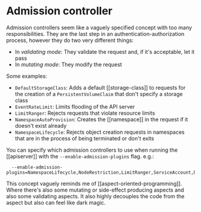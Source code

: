 # Admission controller
Admission controllers seem like a vaguely specified concept with too many responsibilities. They are the last step in an authentication-authorization process, however they do two very different things:

* In *validating mode*: They validate the request and, if it's acceptable, let it pass
* In *mutating mode*: They modify the request

Some examples:
* `DefaultStorageClass`: Adds a default [[storage-class]] to requests for the creation of a `PersistentVolumeClaim` that don't specify a storage class
* `EventRateLimit`: Limits flooding of the API server
* `LimitRanger`: Rejects requests that violate resource limits
* `NamespaceAutoProvision`: Creates the [[namespace]] in the request if it doesn't exist already
* `NamespaceLifecycle`: Rejects object creation requests in namespaces that are in the process of being terminated or don't exits

You can specify which admission controllers to use when running the [[apiserver]] with the `--enable-admission-plugins` flag. e.g.:

```
  --enable-admission-plugins=NamespaceLifecycle,NodeRestriction,LimitRanger,ServiceAccount,DefaultStorageClass,ResourceQuota
```

This concept vaguely reminds me of [[aspect-oriented-programming]]. Where there's also some mutating or side-effect producing aspects and also some validating aspects. It also highly decouples the code from the aspect but also can feel like dark magic.
